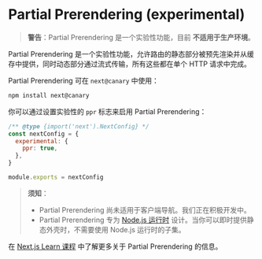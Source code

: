 # Partial Prerendering (experimental)

> **警告**：Partial Prerendering 是一个实验性功能，目前 **不适用于生产环境**。

Partial Prerendering 是一个实验性功能，允许路由的静态部分被预先渲染并从缓存中提供，同时动态部分通过流式传输，所有这些都在单个 HTTP 请求中完成。

Partial Prerendering 可在 `next@canary` 中使用：

```bash 
npm install next@canary
```

你可以通过设置实验性的 `ppr` 标志来启用 Partial Prerendering：

```js filename="next.config.js"
/** @type {import('next').NextConfig} */
const nextConfig = {
  experimental: {
    ppr: true,
  },
}

module.exports = nextConfig
```

> **须知**：
>
> - Partial Prerendering 尚未适用于客户端导航。我们正在积极开发中。
> - Partial Prerendering 专为 [Node.js 运行时](/docs/app/building-your-application/rendering/edge-and-nodejs-runtimes) 设计。当你可以即时提供静态外壳时，不需要使用 Node.js 运行时的子集。

在 [Next.js Learn 课程](/learn/dashboard-app/partial-prerendering) 中了解更多关于 Partial Prerendering 的信息。